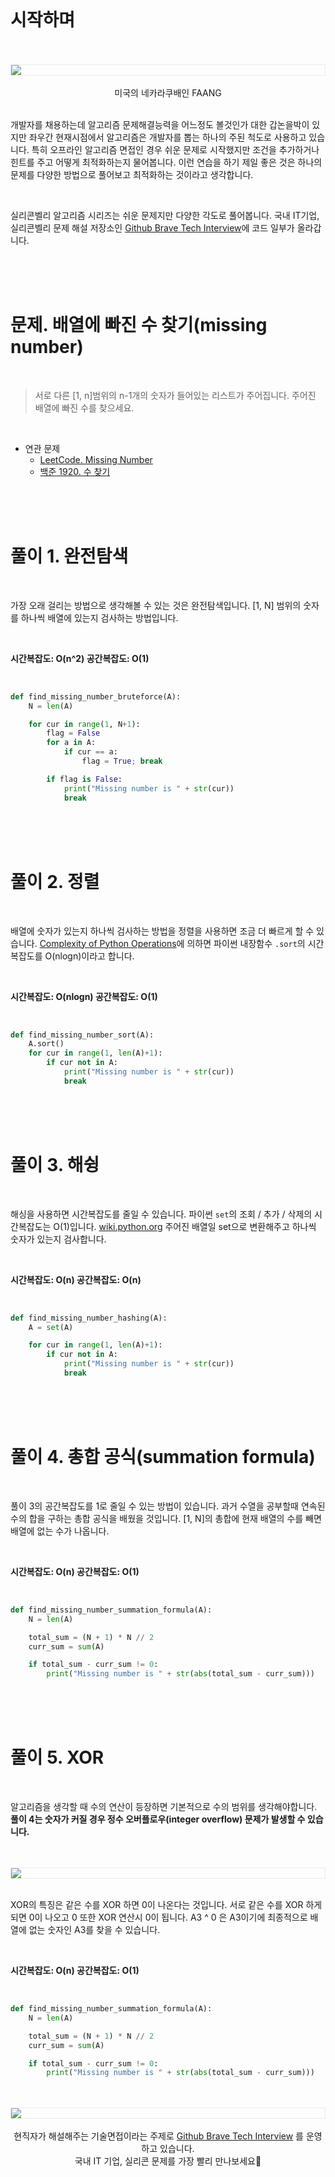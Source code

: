 <!-- 

[실리콘벨리 알고리즘 시리즈] 빠진 숫자 찾기 (Find the Missing Number) 파이썬 풀이

-->

<br />

# 시작하며

<br />
<br />
<img src="https://github.com/KoEonYack/Tistory-Coveant/blob/master/Article/Algorithm/%EC%8B%A4%EB%A6%AC%EC%BD%98%EB%B2%A8%EB%A6%AC_%EB%B9%A0%EC%A7%84_%EC%88%AB%EC%9E%90_%EC%B0%BE%EA%B8%B0/img/cover.png?raw=true" align="center" style="display: block; margin: 0px auto; display: block; height: auto; border:1px solid #eaeaea; padding: 0px;" width="" >
<br />
<center> 미국의 네카라쿠배인 FAANG
</center>
<br />

개발자를 채용하는데 알고리즘 문제해결능력을 어느정도 볼것인가 대한 갑논을박이 있지만 좌우간 현재시점에서 알고리즘은 개발자를 뽑는 하나의 주된 척도로 사용하고 있습니다. 특히 오프라인 알고리즘 면접인 경우 쉬운 문제로 시작했지만 조건을 추가하거나 힌트를 주고 어떻게 최적화하는지 물어봅니다. 이런 연습을 하기 제일 좋은 것은 하나의 문제를 다양한 방법으로 풀어보고 최적화하는 것이라고 생각합니다. 

<br />

실리콘벨리 알고리즘 시리즈는 쉬운 문제지만 다양한 각도로 풀어봅니다. 국내 IT기업, 실리콘벨리 문제 해설 저장소인 [Github Brave Tech Interview](https://github.com/brave-people/brave-tech-interview)에 코드 일부가 올라갑니다.

<br />
<br />
<br />

# 문제. 배열에 빠진 수 찾기(missing number)

<br />

> 서로 다른 [1, n]범위의 n-1개의 숫자가 들어있는 리스트가 주어집니다. 주어진 배열에 빠진 수를 찾으세요.

<br />

- 연관 문제
    - [LeetCode. Missing Number](https://leetcode.com/problems/missing-number/)
    - [백준 1920. 수 찾기](https://www.acmicpc.net/problem/1920)

<br />
<br />
<br />

# 풀이 1. 완전탐색

<br />

가장 오래 걸리는 방법으로 생각해볼 수 있는 것은 완전탐색입니다. [1, N] 범위의 숫자를 하나씩 배열에 있는지 검사하는 방법입니다.

<br />

__시간복잡도: O(n^2) 공간복잡도: O(1)__

<br />

```python
def find_missing_number_bruteforce(A):
    N = len(A)

    for cur in range(1, N+1):
        flag = False
        for a in A:
            if cur == a:
                flag = True; break

        if flag is False:
            print("Missing number is " + str(cur))
            break
```

<br />
<br />
<br />

# 풀이 2. 정렬

<br />

배열에 숫자가 있는지 하나씩 검사하는 방법을 정렬을 사용하면 조금 더 빠르게 할 수 있습니다. [Complexity of Python Operations](https://www.ics.uci.edu/~pattis/ICS-33/lectures/complexitypython.txt)에 의하면 파이썬 내장함수 `.sort`의 시간복잡도를 O(nlogn)이라고 합니다. 

<br />

__시간복잡도: O(nlogn) 공간복잡도: O(1)__

<br />


```python
def find_missing_number_sort(A):
    A.sort()
    for cur in range(1, len(A)+1):
        if cur not in A:
            print("Missing number is " + str(cur))
            break
```

<br />
<br />
<br />

# 풀이 3. 해슁

<br />

해싱을 사용하면 시간복잡도를 줄일 수 있습니다. 파이썬 `set`의 조회 / 추가 / 삭제의 시간복잡도는 O(1)입니다. [wiki.python.org](https://wiki.python.org/moin/TimeComplexity) 주어진 배열일 set으로 변환해주고 하나씩 숫자가 있는지 검사합니다.

<br />

__시간복잡도: O(n) 공간복잡도: O(n)__

<br />

```python
def find_missing_number_hashing(A):
    A = set(A)

    for cur in range(1, len(A)+1):
        if cur not in A:
            print("Missing number is " + str(cur))
            break
```

<br />
<br />
<br />

# 풀이 4. 총합 공식(summation formula)

<br />

풀이 3의 공간복잡도를 1로 줄일 수 있는 방법이 있습니다. 과거 수열을 공부할때 연속된 수의 합을 구하는 총합 공식을 배웠을 것입니다. [1, N]의 총합에 현재 배열의 수를 빼면 배열에 없는 수가 나옵니다.

<br />

__시간복잡도: O(n) 공간복잡도: O(1)__

<br />

```python
def find_missing_number_summation_formula(A):
    N = len(A)

    total_sum = (N + 1) * N // 2
    curr_sum = sum(A)

    if total_sum - curr_sum != 0:
        print("Missing number is " + str(abs(total_sum - curr_sum)))

```

<br />
<br />
<br />

# 풀이 5. XOR

<br />

알고리즘을 생각할 때 수의 연산이 등장하면 기본적으로 수의 범위를 생각해야합니다. __풀이 4는 숫자가 커질 경우 정수 오버플로우(integer overflow) 문제가 발생할 수 있습니다.__

<br />

<br />
<img src="https://github.com/KoEonYack/Tistory-Coveant/blob/master/Article/Algorithm/%EC%8B%A4%EB%A6%AC%EC%BD%98%EB%B2%A8%EB%A6%AC_%EB%B9%A0%EC%A7%84_%EC%88%AB%EC%9E%90_%EC%B0%BE%EA%B8%B0/img/xor.png?raw=true" align="center" style="display: block; margin: 0px auto; display: block; height: auto; border:1px solid #eaeaea; padding: 0px;" width="" >
<br />

XOR의 특징은 같은 수를 XOR 하면 0이 나온다는 것입니다. 서로 같은 수를 XOR 하게 되면 0이 나오고 0 또한 XOR 연산시 0이 됩니다. A3 ^ 0 은 A3이기에 최종적으로 배열에 없는 숫자인 A3를 찾을 수 있습니다.

<br />

__시간복잡도: O(n) 공간복잡도: O(1)__

<br />


```python
def find_missing_number_summation_formula(A):
    N = len(A)

    total_sum = (N + 1) * N // 2
    curr_sum = sum(A)

    if total_sum - curr_sum != 0:
        print("Missing number is " + str(abs(total_sum - curr_sum)))

```

<br />
<br />
<img src="https://github.com/KoEonYack/Tistory-Coveant/blob/master/Article/Algorithm/%EC%8B%A4%EB%A6%AC%EC%BD%98%EB%B2%A8%EB%A6%AC_%EB%B9%A0%EC%A7%84_%EC%88%AB%EC%9E%90_%EC%B0%BE%EA%B8%B0/img/bottom.png?raw=true" align="center" style="display: block; margin: 0px auto; display: block; height: auto; border:1px solid #eaeaea; padding: 0px;" width="" >
<br />

<div align=center>
현직자가 해설해주는 기술면접이라는 주제로 <a href="https://github.com/brave-people/brave-tech-interview">Github Brave Tech Interview</a> 를 운영하고 있습니다. <br />
국내 IT 기업, 실리콘 문제를 가장 빨리 만나보세요🚀
</div>


<br />
<br />
<br />
